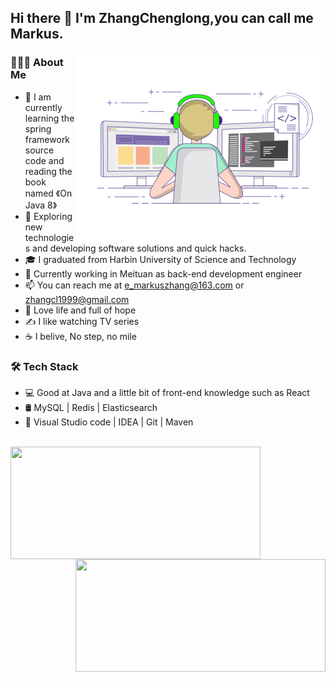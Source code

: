 ## Hi there 👋  I'm ZhangChenglong,you can call me Markus.

<img align="right" alt="GIF" src="https://raw.githubusercontent.com/devSouvik/devSouvik/master/gif3.gif" width="400" />

### 👨🏻‍💻 About Me 

- 🔭 I am currently learning the spring framework  source code and reading the book named 《On Java 8》
- 🤔 Exploring new technologies and developing software solutions and quick hacks.
- 🎓 I graduated from Harbin University of Science and Technology
- 💼 Currently working in Meituan as back-end development engineer
- 📫 You can reach me at e_markuszhang@163.com or zhangcl1999@gmail.com
- 🌱 Love life and full of hope
- ✍️ I like watching TV series
- ☕ I belive, No step, no mile


### 🛠 Tech Stack

- 💻 Good at Java and a little bit of front-end knowledge such as React
- 🛢  MySQL | Redis | Elasticsearch
- 🔧 Visual Studio code | IDEA | Git | Maven

<br/>
<a href="https://www.markuszhang.com">
    <img align="left" height="180" width="400" style="display: inline-block; "
        src="https://github-readme-stats-git-masterrstaa-rickstaa.vercel.app/api?username=markuszcl99&show_icons=true" />
    <img align="right" height="180" width="400" style="display: inline-block; "
        src="https://github-readme-stats-git-masterrstaa-rickstaa.vercel.app/api/top-langs/?username=markuszcl99&layout=compact" />
</a>
